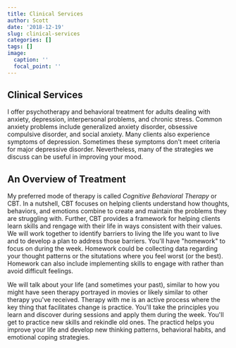 ```yaml
---
title: Clinical Services
author: Scott
date: '2018-12-19'
slug: clinical-services
categories: []
tags: []
image:
  caption: ''
  focal_point: ''
---
```


## Clinical Services

I offer psychotherapy and behavioral treatment for adults dealing with anxiety, depression, interpersonal problems, and chronic stress. Common anxiety problems include generalized anxiety disorder, obsessive compulsive disorder, and social anxiety. Many clients also experience symptoms of depression. Sometimes these symptoms don't meet criteria for major depressive disorder. Nevertheless, many of the strategies we discuss can be useful in improving your mood. 

## An Overview of Treatment

My preferred mode of therapy is called *Cognitive Behavioral Therapy* or CBT. In a nutshell, CBT focuses on helping clients understand how thoughts, behaviors, and emotions combine to create and maintain the problems they are struggling with. Further, CBT provides a framework for helping clients learn skills and rengage with their life in ways consistent with their values. We will work together to identify barriers to living the life you want to live and to develop a plan to address those barriers. You'll have "homework" to focus on during the week. Homework could be collecting data regarding your thought patterns or the situtations where you feel worst (or the best). Homework can also include implementing skills to engage with rather than avoid difficult feelings. 

We will talk about your life (and sometimes your past), similar to how you might have seen therapy portrayed in movies or likely similar to other therapy you've received. Therapy with me is an active process where the key thing that facilitates change is practice. You'll take the principles you learn and discover during sessions and apply them during the week. You'll get to practice new skills and rekindle old ones. The practicd helps you improve your life and develop new thinking patterns, behavioral habits, and emotional coping strategies. 

